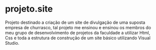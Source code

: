 # projeto.site

Projeto destinado a criação de um site de divulgação de uma suposta empresa de churrasco, tal projeto me ensinou e ensinou os membros do meu grupo de desenvolvimento de projetos da faculdade  a utilizar Html, Css e toda a estrutura de construção de um site básico utilizando Visual Studio.
